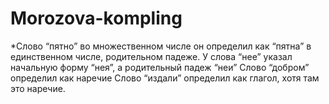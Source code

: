 # **Morozova-kompling**
*Слово “пятно” во множественном числе он определил как “пятна” в единственном числе, родительном падеже.
У слова “нее” указал начальную форму “нея”, а родительный падеж “неи”
Слово “добром” определил как наречие
Слово “издали” определил как глагол, хотя там это наречие.

